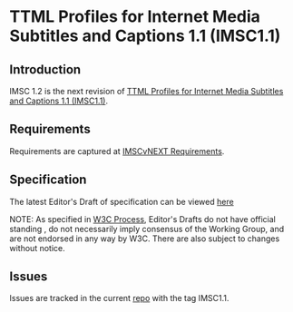 # TTML Profiles for Internet Media Subtitles and Captions 1.1 (IMSC1.1)

## Introduction

IMSC 1.2 is the next revision of [TTML Profiles for Internet Media Subtitles and Captions 1.1 (IMSC1.1)](https://www.w3.org/TR/ttml-imsc1.1/).

## Requirements

Requirements are captured at [IMSCvNEXT Requirements](https://w3c.github.io/imsc-vnext-reqs/).

## Specification

The latest Editor's Draft of specification can be viewed [here](https://w3c.github.io/imsc/imsc1/spec/ttml-ww-profiles.html)

NOTE: As specified in [W3C Process](http://www.w3.org/Consortium/Process/), Editor's Drafts do not have official standing , do not necessarily imply consensus of the Working Group, and are not endorsed in any way by W3C. There are also subject to changes without notice.

## Issues

Issues are tracked in the current [repo](https://github.com/w3c/imsc/issues) with the tag IMSC1.1.

